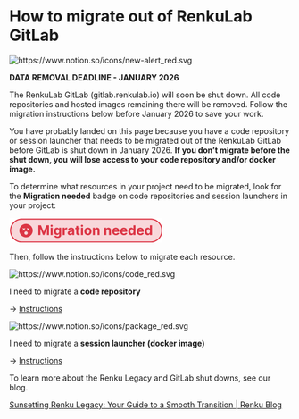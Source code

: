 # How to migrate out of RenkuLab GitLab

<aside>
<img src="https://www.notion.so/icons/new-alert_red.svg" alt="https://www.notion.so/icons/new-alert_red.svg" width="40px" />

**DATA REMOVAL DEADLINE - JANUARY 2026**

The RenkuLab GitLab (gitlab.renkulab.io) will soon be shut down. All code repositories and hosted images remaining there will be removed. Follow the migration instructions below before January 2026 to save your work.

</aside>

You have probably landed on this page because you have a code repository or session launcher that needs to be migrated out of the RenkuLab GitLab before GitLab is shut down in January 2026. **If you don’t migrate before the shut down, you will lose access to your code repository and/or docker image.**

To determine what resources in your project need to be migrated, look for the **Migration needed** badge on code repositories and session launchers in your project:

![2_migration pill_2x.png](./migrate-out-of-renkulab-gitlab-10.png)

Then, follow the instructions below to migrate each resource.

<aside>
<img src="https://www.notion.so/icons/code_red.svg" alt="https://www.notion.so/icons/code_red.svg" width="40px" />

I need to migrate a **code repository**

→ [Instructions](How%20to%20migrate%20a%20code%20repository%20out%20of%20RenkuLab%20G%202700df2efafc80aaad2de492f59e2661.md)

</aside>

<aside>
<img src="https://www.notion.so/icons/package_red.svg" alt="https://www.notion.so/icons/package_red.svg" width="40px" />

I need to migrate a **session launcher (docker image)**

→ [Instructions](How%20to%20migrate%20a%20session%20launcher%20that%20references%20%2026c0df2efafc80a4ad75e4a7c2faae9a.md)

</aside>

To learn more about the Renku Legacy and GitLab shut downs, see our blog.

[Sunsetting Renku Legacy: Your Guide to a Smooth Transition | Renku Blog](https://blog.renkulab.io/sunsetting-legacy/)